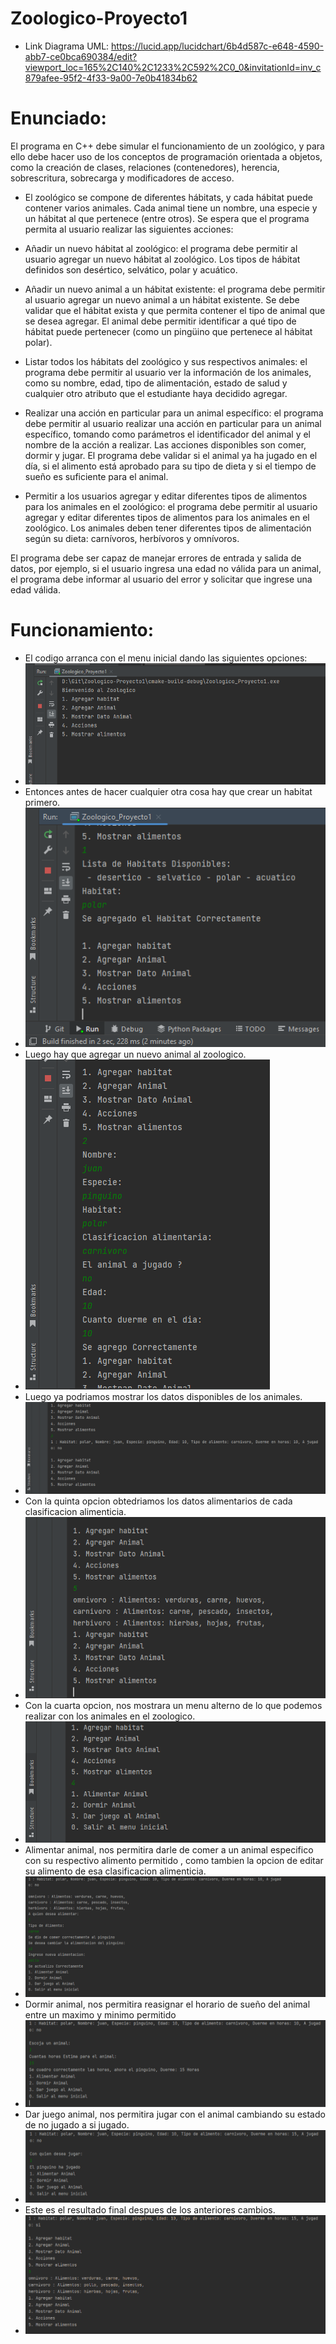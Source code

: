 # Zoologico-Proyecto1
- Link Diagrama UML:
https://lucid.app/lucidchart/6b4d587c-e648-4590-abb7-ce0bca690384/edit?viewport_loc=165%2C140%2C1233%2C592%2C0_0&invitationId=inv_c879afee-95f2-4f33-9a00-7e0b41834b62


# Enunciado:
El programa en C++ debe simular el funcionamiento de un zoológico, y para ello debe hacer uso de los conceptos de programación orientada a objetos, como la creación de clases, relaciones (contenedores), herencia, sobrescritura, sobrecarga y modificadores de acceso.

- El zoológico se compone de diferentes hábitats, y cada hábitat puede contener varios animales. Cada animal tiene un nombre, una especie y un hábitat al que pertenece (entre otros). Se espera que el programa permita al usuario realizar las siguientes acciones:


- Añadir un nuevo hábitat al zoológico: el programa debe permitir al usuario agregar un nuevo hábitat al zoológico. Los tipos de hábitat definidos son desértico, selvático, polar y acuático.


- Añadir un nuevo animal a un hábitat existente: el programa debe permitir al usuario agregar un nuevo animal a un hábitat existente. Se debe validar que el hábitat exista y que permita contener el tipo de animal que se desea agregar. El animal debe permitir identificar a qué tipo de hábitat puede pertenecer (como un pingüino que pertenece al hábitat polar).


- Listar todos los hábitats del zoológico y sus respectivos animales: el programa debe permitir al usuario ver la información de los animales, como su nombre, edad, tipo de alimentación, estado de salud y cualquier otro atributo que el estudiante haya decidido agregar.


- Realizar una acción en particular para un animal específico: el programa debe permitir al usuario realizar una acción en particular para un animal específico, tomando como parámetros el identificador del animal y el nombre de la acción a realizar. Las acciones disponibles son comer, dormir y jugar. El programa debe validar si el animal ya ha jugado en el día, si el alimento está aprobado para su tipo de dieta y si el tiempo de sueño es suficiente para el animal.

- Permitir a los usuarios agregar y editar diferentes tipos de alimentos para los animales en el zoológico: el programa debe permitir al usuario agregar y editar diferentes tipos de alimentos para los animales en el zoológico. Los animales deben tener diferentes tipos de alimentación según su dieta: carnívoros, herbívoros y omnívoros.

El programa debe ser capaz de manejar errores de entrada y salida de datos, por ejemplo, si el usuario ingresa una edad no válida para un animal, el programa debe informar al usuario del error y solicitar que ingrese una edad válida.

# Funcionamiento:
- El codigo arranca con el menu inicial dando las siguientes opciones:
- ![Menu Inicial](img/Screenshot_1.png)
- Entonces antes de hacer cualquier otra cosa hay que crear un habitat primero.
- ![Menu PrimeraOpcion](img/Screenshot_2.png)
- Luego hay que agregar un nuevo animal al zoologico.
- ![Menu SegundaOpcion](img/Screenshot_3.png)
- Luego ya podriamos mostrar los datos disponibles de los animales.
- ![Menu TerceraOpcion](img/Screenshot_4.png)
- Con la quinta opcion obtedriamos los datos alimentarios de cada clasificacion alimenticia.
- ![Menu QuintaOpcion](img/Screenshot_5.png)
- Con la cuarta opcion, nos mostrara un menu alterno de lo que podemos realizar con los animales en el zoologico.
- ![Menu CuartaOpcion](img/Screenshot_6.png)
- Alimentar animal, nos permitira darle de comer a un animal especifico con su respectivo alimento permitido
, como tambien la opcion de editar su alimento de esa clasificacion alimenticia.
- ![MenuAlterno PrimeraOpcion](img/Screenshot_7.png)
- Dormir animal, nos permitira reasignar el horario de sueño del animal entre un maximo y minimo permitido
- ![MenuAlterno SegundaOpcion](img/Screenshot_8.png)
- Dar juego animal, nos permitira jugar con el animal cambiando su estado de no jugado a si jugado.
- ![MenuAlterno TerceraOpcion](img/Screenshot_9.png)
- Este es el resultado final despues de los anteriores cambios.
- ![Resultado Final](img/Imagendepues.png)